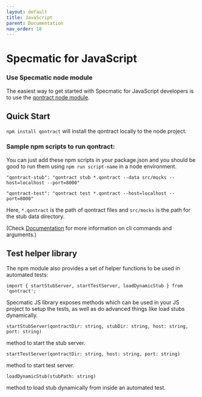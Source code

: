 ```yaml
---
layout: default
title: JavaScript
parent: Documentation
nav_order: 18
---
```

Specmatic for JavaScript
==============

### Use Specmatic node module

The easiest way to get started with Specmatic for JavaScript developers is to use the [qontract node module](https://www.npmjs.com/package/qontract).

## Quick Start
```npm install qontract```  will install the qontract locally to the node project.

### Sample npm scripts to run qontract:

You can just add these npm scripts in your package.json and you should be good to run them using `npm run script-name` in a node environment.

`"qontract-stub": "qontract stub *.qontract --data src/mocks --host=localhost --port=8000"`

`"qontract-test": "qontract test *.qontract --host=localhost --port=8000"`

Here, `*.qontract` is the path of qontract files and `src/mocks` is the path for the stub data directory.

(Check [Documentation](https://specmatic.in/documentation.html) for more information on cli commands and arguments.)

## Test helper library

The npm module also provides a set of helper functions to be used in automated tests:

`import { startStubServer, startTestServer, loadDynamicStub } from 'qontract';`

Specmatic JS library exposes methods which can be used in your JS project to setup the tests, as well as do advanced things like load stubs dynamically.


`startStubServer(qontractDir: string, stubDir: string, host: string, port: string)`

method to start the stub server.

`startTestServer(qontractDir: string, host: string, port: string)`

method to start test server.

`loadDynamicStub(stubPath: string)`

method to load stub dynamically from inside an automated test.

